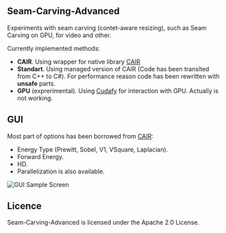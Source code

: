 ## Seam-Carving-Advanced

Experiments with seam carving (contet-aware resizing), such as Seam Carving on GPU, for video and other.

Currently implemented methods:
* **CAIR**. Using wrapper for native library [CAIR](https://sites.google.com/site/brainrecall/cair)
* **Standart**. Using managed version of CAIR (Code has been translted from C++ to C#).
For performance reason code has been rewritten with **unsafe** parts.
* **GPU** (exprerimental). Using [Cudafy](https://cudafy.codeplex.com/) for interaction with GPU.
Actually is not working.

## GUI

Most part of options has been borrowed from [CAIR](https://sites.google.com/site/brainrecall/cair):
* Energy Type (Prewitt, Sobel, V1, VSquare, Laplacian).
* Forward Energy.
* HD.
* Parallelization is also available.

![GUI Sample Screen](https://hsto.org/files/022/8d0/1fa/0228d01fa9d24fd3b421092207e2e8b0.png)

## Licence

Seam-Carving-Advanced is licensed under the Apache 2.0 License.
